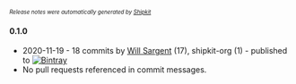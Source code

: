 <sup><sup>*Release notes were automatically generated by [Shipkit](http://shipkit.org/)*</sup></sup>

#### 0.1.0
 - 2020-11-19 - 18 commits by [Will Sargent](https://github.com/wsargent) (17), shipkit-org (1) - published to [![Bintray](https://img.shields.io/badge/Bintray-0.1.0-green.svg)](https://bintray.com/tersesystems/maven/blacklite/0.1.0)
 - No pull requests referenced in commit messages.

